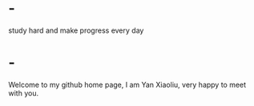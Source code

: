 # -
study hard and make progress every day
# -
Welcome to my github home page, I am Yan Xiaoliu, very happy to meet with you.
